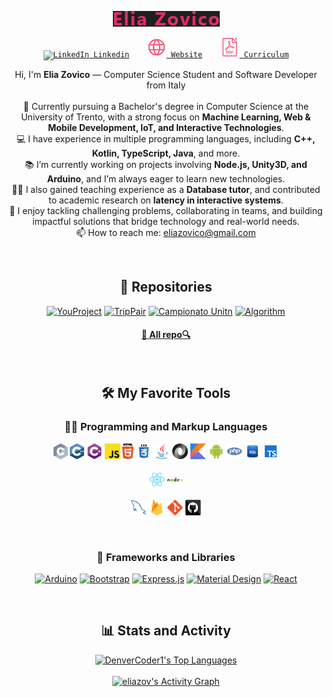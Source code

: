 <p align="center">
<a href="https://github.com/eliazov">
  <img src="./images/name.png" />
</a>
</p>

<!-- Social icons section -->
<p align="center">
  &#8287;&#8287;&#8287;&#8287;&#8287;
  <code><a href="https://www.linkedin.com/in/elia-zovico-16b15420b/"><img width="32px" alt="LinkedIn" title="LinkedIn" src="https://i.imgur.com/yRpa1dQ.png"/> Linkedin</a></code>
  &#8287;&#8287;&#8287;&#8287;&#8287;
  <code><a href="https://eliazov.github.io/page"><img width="32px" alt="Website" title="Website" src="images/language_32dp_F75C7E_FILL0_wght400_GRAD0_opsz40.png"/> Website</a></code>
  &#8287;&#8287;&#8287;&#8287;&#8287;
  <code><a href="https://github.com/eliazov/eliazov/tree/main/files"><img width="32px" alt="Cv" title="Cv" src="images/IconPDF3.png"> Curriculum</a></code>
  &#8287;&#8287;&#8287;&#8287;&#8287;
</p>
<p align="center">
  Hi, I'm <b>Elia Zovico</b> — Computer Science Student and Software Developer from Italy
  <br><br>
🔬 Currently pursuing a Bachelor's degree in Computer Science at the University of Trento, with a strong focus on <b>Machine Learning, Web & Mobile Development, IoT, and Interactive Technologies</b>.  
  <br>
  💻 I have experience in multiple programming languages, including <b>C++, Kotlin, TypeScript, Java</b>, and more.
  <br>
  📚 I’m currently working on projects involving <b>Node.js, Unity3D, and Arduino</b>, and I’m always eager to learn new technologies.
  <br>
  👨‍🏫 I also gained teaching experience as a <b>Database tutor</b>, and contributed to academic research on <b>latency in interactive systems</b>.
  <br>
  🚀 I enjoy tackling challenging problems, collaborating in teams, and building impactful solutions  that bridge technology and real-world needs.
  <br>
  📫 How to reach me: <a href="mailto:eliazovico@gmail.com">eliazovico@gmail.com</a>
</p>

<br>

  <h2 align="center">📘 Repositories</h2>

  <!-- Repo info cards - https://github.com/anuraghazra/github-readme-stats -->
  <!-- Small repo cards (fork) - https://github.com/DenverCoder1/github-readme-stats -->
  <p align="center">
    <a href="https://github.com/eliazov/YouProject-presentation"><img width="278" src="https://denvercoder1-github-readme-stats.vercel.app/api/pin/?username=eliazov&repo=YouProject-presentation&theme=react&bg_color=1F222E&title_color=F85D7F&hide_border=true&icon_color=F8D866&show_icons=true" alt="YouProject"></a>
    <a href="https://github.com/eliazov/TripPair-presentation"><img width="278" src="https://denvercoder1-github-readme-stats.vercel.app/api/pin/?username=eliazov&repo=TripPair-presentation&theme=react&bg_color=1F222E&title_color=F85D7F&hide_border=true&icon_color=F8D866&show_icons=true" alt="TripPair"></a>
    <a href="https://github.com/eliazov/Futsal-tournament-CusTN"><img width="278" src="https://denvercoder1-github-readme-stats.vercel.app/api/pin?username=eliazov&repo=Futsal-tournament-CusTN&theme=react&bg_color=1F222E&title_color=F85D7F&hide_border=true&icon_color=F8D866&show_icons=true" alt="Campionato Unitn"></a>
    <a href="https://github.com/eliazov/Algorithm-and-Data-Structure-2024"><img width="278" src="https://denvercoder1-github-readme-stats.vercel.app/api/pin/?username=eliazov&repo=Algorithm-and-Data-Structure-2024&theme=react&bg_color=1F222E&title_color=F85D7F&hide_border=true&icon_color=F8D866&show_icons=true" alt="Algorithm"></a>

 <h4 align="center">
  <a href="https://github.com/eliazov?tab=repositories" title="Show Repositories">🔎 All repo🔍</a>
</h4>
<br>
<h2 align="center">🛠️ My Favorite Tools</h2>
  <!-- Some badges are from https://github.com/Ileriayo/markdown-badges -->

  <h3 align="center">👨‍💻 Programming and Markup Languages</h3>
<p align="center">
  <code><img title="C" height="25" src="images/c.svg"></code>
  <code><img title="C++" height="25" src="images/cpp.svg"></code>
  <code><img title="C#" height="25" src="images/cSharp.svg"></code>
  <code><img title="Javascript" height="25" src="images/javascript.svg"></code>
  <code><img title="HTML5" height="25" src="images/html5.svg"></code>
  <code><img title="CSS" height="25" src="images/css.svg"></code>
  <code><img title="Java" height="25" src="images/java-original.svg"></code>
  <code><img title="JSON" height="25" src="images/json.svg"></code>
  <code><img title="Kotlin" height="25" src="images/kotlin-2.svg"></code>
  <code><img title="Android" height="25" src="images/android.svg"></code>
  <code><img title="PHP" height="25" src="images/php.svg"></code>
  <code><img title="SQL" height="25" src="images/icons8-sql-48.png"></code>
  <code><img title="TypeScript" height="25" src="images/icons8-typescript-48.png"></code>
  <br>
  <br>
  <code><img title="React" height="25" src="images/react-original.svg"></code>
  <code><img title="Node.JS" height="25" src="images/nodejs.svg"></code>
  <br>
  <br>
  <code><img title="MySQL" height="25" src="images/mysql.svg"></code>
  <code><img title="Firebase" height="25" src="images/firebase.svg"></code>
  <code><img title="Git" height="25" src="images/git-original.svg"></code>
  <code><img title="GitHub" height="25" src="images/github.svg"></code>
</p>
<br>
  <h3 align="center">🧰 Frameworks and Libraries</h3>

  <p align="center">
      <a href="#"><img alt="Arduino" src="https://img.shields.io/badge/-Arduino-00979D?logo=Arduino&logoColor=white"></a>
      <a href="#"><img alt="Bootstrap" src="https://img.shields.io/badge/Bootstrap-7952B3.svg?logo=bootstrap&logoColor=white"></a>
      <a href="#"><img alt="Express.js" src="https://img.shields.io/badge/Express.js-404d59.svg?logo=express&logoColor=white"></a>
      <a href="#"><img alt="Material Design" src="https://img.shields.io/badge/Material%20Design-0081CB.svg?logo=material-design&logoColor=white"></a>
      <a href="#"><img alt="React" src="https://img.shields.io/badge/React-20232a.svg?logo=react&logoColor=%2361DAFB"></a>
  </p>
<br>
 <h2 align="center">📊 Stats and Activity</h2>
<p align="center">
  <!-- https://github.com/anuraghazra/github-readme-stats -->
<a href="https://github.com/anuraghazra/github-readme-stats"><img alt="DenverCoder1's Top Languages" src="https://denvercoder1-github-readme-stats.vercel.app/api/top-langs/?username=eliazov&langs_count=8&layout=compact&theme=react&hide_border=true&bg_color=1F222E&title_color=F85D7F&icon_color=F8D866&hide=Jupyter%20Notebook,Roff" height="192px"/></a>
<br/><br/>
<!--<b>Note:</b> Top languages is only a metric of the languages my public code consists of and doesn't reflect experience or skill level.-->
  <!-- https://github.com/ashutosh00710/github-readme-activity-graph -->
<a href="https://github.com/ashutosh00710/github-readme-activity-graph"><img alt="eliazov's Activity Graph" src="https://github-readme-activity-graph.vercel.app/graph/?username=eliazov&bg_color=1F222E&color=F8D866&line=F85D7F&point=FFFFFF&hide_border=true" /></a>
</p>
